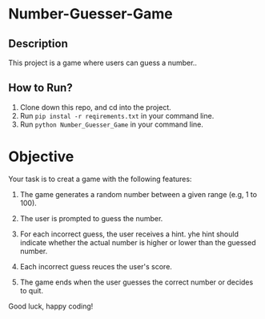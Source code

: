 # Number-Guesser-Game

## Description
This project is a game where users can guess a number..


## How to Run?
1. Clone down this repo, and cd into the project.
2. Run `pip instal -r reqirements.txt` in your command line.
3. Run `python Number_Guesser_Game` in your command line.



# Objective

Your task is to creat a game with the following features:

1. The game generates a random number between a given range (e.g, 1 to 100).

2. The user is prompted to guess the number.

3. For each incorrect guess, the user receives a hint. yhe hint should indicate whether the actual number is higher or lower than the guessed number.

4. Each incorrect guess reuces the user's score.

5. The game ends when the user guesses the correct number or decides to quit.

Good luck, happy coding!